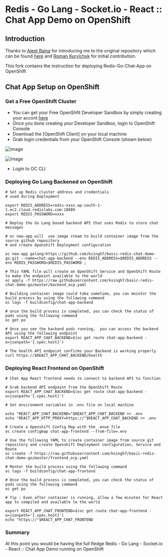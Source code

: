 # Redis - Go Lang - Socket.io - React :: Chat App Demo on OpenShift

## Introduction

Thanks to [Ajeet Raina](https://github.com/ajeetraina) for introducing me to the original repository which can be found [here](https://github.com/redis-developer/basic-redis-chat-demo-go) and [Roman Kurylchyk](https://github.com/beqdev) for initial contribution.

This fork contains the instruction for deploying Redis-Go-Chat-App on OpenShift

## Chat App Setup on OpenShift

### Get a Free OpenShift Cluster
- You can get your Free OpenShfit Developer Sandbox by simply creating your accont [here](https://developers.redhat.com/developer-sandbox/get-started)
- Once you done creating your Developer Sandbox, login to OpenShift Console
- Download the [OpenShift Client] on your local machine
- Grab login credentials from your OpenShift Console (shown below)

![image](https://user-images.githubusercontent.com/9701902/148698168-67a781e8-8473-47cf-83b6-0c0c3c2e6c3c.png)

![image](https://user-images.githubusercontent.com/9701902/148698185-9f4bbf50-5ebc-4140-8857-0910d4568584.png)


- Login to OC CLI


### Deploying Go Lang  Backened on OpenShift

```
# Set up Redis cluster address and credentials
# used during Deployment

export REDIS_ADDRESS=redis-xxxx.ap-south-1-1.ec2.cloud.redislabs.com:18689
export REDIS_PASSWORD=xxxx

# Deploy the Go Lang based backend API that uses Redis to store chat messages

# oc new-app will  use image steam to build container image from the source github repository
# and create Openshift Deployment configuration

oc new-app golang~https://github.com/ksingh7/basic-redis-chat-demo-go.git --name=chat-app-backend --env REDIS_ADDRESS=$REDIS_ADDRESS --env REDIS_PASSWORD=$REDIS_PASSWORD ; 

# This YAML file will create an OpenShift Service and OpenShift Route to make the endpoint available to the world
oc apply -f https://raw.githubusercontent.com/ksingh7/basic-redis-chat-demo-go/master/backend_ocp.yaml

# Building container image could take sometime, you can mointor the build process by using the following command
oc logs -f buildconfig/chat-app-backend

# once the build process is completed, you can check the status of pods using the following command
oc get po

# Once you see the backend pods running,  you can access the backend API using the following endpoint
export REACT_APP_CHAT_BACKEND=$(oc get route chat-app-backend -o=jsonpath='{.spec.host}')

# The health API endpoint confirms your Backend is working properly
curl https://$REACT_APP_CHAT_BACKEND/health

```

### Deploying React Frontend  on OpenShift

```
# Chat App React frontend needs to connect to backend API to function

# Grab backend API endpoint from the OpenShift Route
export REACT_APP_CHAT_BACKEND=$(oc get route chat-app-backend -o=jsonpath='{.spec.host}')

# Set environment variables in .env file on local machine

echo "REACT_APP_CHAT_BACKEND="$REACT_APP_CHAT_BACKEND >> .env
echo "REACT_APP_HTTP_PROXY=https://"$REACT_APP_CHAT_BACKEND >> .env

# Create a Openshift Config Map with the .enve file
oc create configmap chat-app-frontend --from-file=.env 

# Use the following YAML to create container image from source git repository and create Openshift Deployment configuration, Service and Route
oc create -f https://raw.githubusercontent.com/ksingh7/basic-redis-chat-demo-go/master/frontend_ocp.yaml

# Montor the build process using the following command
oc logs -f buildconfig/chat-app-frontend

# Once the build process is completed, you can check the status of pods using the following command
oc get po

# Tip : Even after container is running, allow a few minutes for React app to compiled and available to the world

export REACT_APP_CHAT_FRONTEND=$(oc get route chat-app-frontend -o=jsonpath='{.spec.host}')
echo "https://"$REACT_APP_CHAT_FRONTEND
```

### Summary
At this point you would be having the full fledge Redis - Go Lang - Socket.io - React :: Chat App Demo running on OpenShift
